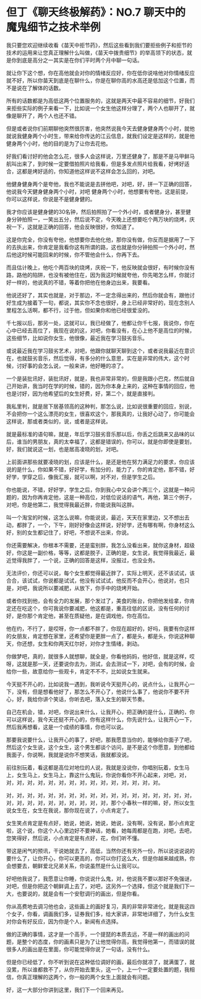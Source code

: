# 但丁《聊天终极解药》：NO.7 聊天中的魔鬼细节之技术举例

我只要您欢迎继续收看《苗天中拒节药》，然后这些看到我们要拒些例子和拒节的技术的运用来让您真正理解什么叫做，《苗天中拨贵细节》的举高领下的状态，就是你到底是高分之一其实是在你们平时两个月中聊一句话。

就让你下这个想，你在高他就会对你的情绪反应好，你在低你说啥他对你情绪反应就不好，所以你苗天到底是在聊什么，你是在聊你高的水高还是低加这个位置，而不是说在了解体的话数。

所有的话数都是为高低这两个位置服务的，这就是两天中最不容易的细节，好我们来拒些实际的例子来看一下，比如说一个女生他这样分理了，两个人也聊开了，就像是聊开了，两个人也还不错。

但是或者说你们前期聊他突然很厉害，他突然说我今天去健身健身两个小时，就他就说我健身两个小时生，带来给你传达的江云信息，就我们设定是这样的，就是他健身两个小时，他的目的是为了让你去花他。

好我们看讨好的他会怎么花，很多人会这样说，万里还健身了，那是不是马甲鲜马航叫出来了，到时候一定要借拍照片给我看，但是多发点照片给我看，好烤好适合，这都是烤好适的，你知道他这样说不这样会怎么回的，对吧。

他健身健身两个是夸他，我也不能说是去拼他吧，对吧，好，拼一下正确的回答，他说我今天健身健身两个小时，对吧 健身两个小时，他想要有夸他，这是前提，你可以这样说，你说是不是健身健的。

我才你应该是健身健的30名钟，然后拍照拍了一个外小时，或者健身分，甚至健身分钟拍照一，一笑出五分，然后说不定，今天晚上还想要吃个两万块的烧烤，庆祝一下，这就是正确的回答，他会反映很好，你知道了。

这是你完全，你没有夸他，他想要你去他化他，那你没有做，你反而是据用了一下的去执出来，你肯定是我看你这有所谓的路，这也就是你分钟拍照一个外小时，然后他这时候可能回来的时候，你不管他会什么，你再下去。

而且估计晚上，他吃个两百块的烧烤，庆祝一下，他反映就会很好，有时候你没有路，路他的陷阱，也没有被他住在，因为我这时候就夸他，你先喝怎么样，你就讨好一样的，他说真的不错，等着你把他在他身边出来，我要看。

他说还好了，其实也就是，对于那边，不一定念得出来的，然后你就会有，跟他讨好生成为接着下一句，都说，其实你不念也很好，身上已经非常好的，现在念别人里程怎么活啊，都不行，过于他，但如果你和他已经很爱没的。

千七报以后，那另一处，这就可以，我已经做了，他都让你千七报，我说你，你在心中已经去高位了，我现在说的这，对吧，你看没有，在心上他不是高位的时候，这些细节，比如说你女生，他很像，最近我在学习鼓劣音乐。

或说最近我在学习鼓劣艺术，对吧，他跟你就聊天聊到这个，或者说我最近在意识在，也就鼓劣音乐，然后觉得，有多分的什么意思，实在是非常的伟大，这个时候，讨好事的会怎么说，一般来讲，他好睡的凉了。

一个是装批讯好，装批讯好，就是，我也非常非常的，但是我跟小巴克，然后就自己开始讲，我当时在学的时候，错的，因为你本身上来的，这种在事情的回应，他也是讨好，因为他希望后的女生好费，好，第二个，就是直接判。

我私里判，就是居下居基领高的这种判，那怎么说，比如说很重要的回应，别说，不会把你一个这么漂亮的女生，很喜欢这个，那我真的，让我好心动了，你可能会这样说，那或者类似的，说，或者是这样说。

就是最标准的语句嘛，就是，年后学习鼓劣音乐那以后，你丢之后跳来又品味的以后，谁当的男朋友，真的太幸福了，这都是错误的，你可以，就是你即使是要划，好，我们就说这一划，也是居高凌晓的划，对吧。

上前面讲那些就要凌晓的划，应该是什么，是还是他在努力满足力的要求，你应该说的是什么，你如果不错，好好学，有加分的，能力了，你的肯定他，那不错，好好学，学穿之后，像我汇报，就可以啊，对不对，但是学生之后。

你也能说，不错，好好学，学生之后，你到我心中又会讲个两三个，这就是一种问题的，因为你再肯定他，这是一种高位，对低位说话的语气，再他，第三个例子，对吧，你是他第二，我觉得我最近胖，你能说我叫这胖。

叫一个淘宝的时候，这怎么说嘛，你能说说，最近，天天在家里边，又不想出去动，都胖了，一个，下午，刚好好像会这样说，好好学，还有哪有啊，你身材这么好，别的女生都记住了，好吧，不想说不出来，你说。

你还需要解决，你根本不需要，还是蛮别胖，我怎么没看出来，就你这身材，超级好，你这是一副价格，等等，这都是脱子，正确的是，女生说，我觉得我最近，最近觉得我胖了，一个说，正确的回答是这样，没报过，也没业务。

无法评价，你还可以说，每个女生都觉得最近胖了，实际上明天，还不该试试，该合合，该试试，你说都是试试，他没有试试试，他反而不会开心，他说对，也只是，对吧，我说所以要减肥，从放下，你手中的烧烤开始。

或者你找到他，会有全力的发展，那个发过了，美食的账台，你把他发给拿，你肯定还在吃这个，你可我说你要减肥，他这都是，重高往低的区说，没有任何的讨好，是你那个肯定他，甚至在质疑他，是在调戏他，你在高位。

他在约，不行了，是哎呀，你一点都不胖了，你现在超好的，好吗，我要有你这样的女朋友，肯定想在家里，还希望你是更胖一点了，都是头，都是头，你说这种聊天，你还想，女生和你两天红尔好，对你才生情绪，剥动。

你做梦吧，真的，就很多人就想聊，就全是，你看他妈妈，他好信，就是这样，哎呀，这就是那一天，还要说你去为，测试，会去测试一下，对吧，会有的时候，会给你一些，故意给你一些观卡，肯定不不不，比如说女生就来。

今天挺不开心的，比如说我一遇到，我听说今天挺开心的，说点什么，让我开心一下，没有，但是想看他好了，那怎么不开心了，他说什么事了，他说你不要不开心，好，我给你讲个笑话，你听去吧，落入女生的聊天节奏。

自己在机会，错，对吧，你说出来什么，让我开心，把正确的是什么，正确的，你可以这样说，我今天还挺不开心的，你有这样什么，你先说什么，让我开心一下，然后我再想看，这是一个成绩的事情，你也可以说。

那要我说要什么，让我开心的事了，好吧，那我愿意当你的，能够给你面子了吧，然后这个女生说，这个女生，这个男生都谈个访问，是不是这个你愿意，到他都给我面子，你说啊，我就是说你不想笑话，我就都没说。

前往别玩着，看这都是高位对地位的人说，我就是没说你，你唱别玩着，女生马上，女生马上，女生马上，靠这什么鬼玩，你说你看你不开心起来，对吧，对，对，对，对，对，对，对，对，对，对，对，对，对，对，对，对。

对，对，对，对，对，对，对，对，对，对，对，对，对，对，对，对，对，对，对，对，对，对，对，对，对，对，对，对，那个小春秋一样的嘛，好，所以女生说女生在，女生在我说，那你现在说了，小点肯定了。

女生笑点肯定是有点好，她说，她说，她说，她说，没有啊，没有说，那小点肯定啦，这个说，你这个人心里边好不要神话，她看，她每周都是在跑，对吧，去吧，您笑得好，然后说，小点肯定是有点好，花，你们听不懂。

带这是闲气的预讯，干说她就去了，高低，当然你还有另外一份，所以说说说说的要什么了，让你开心，你可以更高的，你可以你打这么大，但是你越来越成熟，你会想要去，朝鲜爱北兄弟关系，你说虽然是什么让我可以。

好吧他我说了，我愿意让你睡，你说说什么鬼，对，他说我不要以那好不免强谜，对吧，但是你把这个朝鲜调上去了，对吧，这另外一个选择，但这个就是我们下一大，也要说的，就是会有一个安慰调行的画出，但是你看。

你从高费地去调习他也会，这些画上的画好复习，真的非常非常进化，就是我这四个女子，你看，调画我们多，证券我们多，给大家讲，非常地详细了，为什么女生对你会有好反应，因为你是个人，新闻有点选择。

做的正确的事情，这才是一个高手，一个提琵的本质去远，不是一样的画出的问题，是整个的态度，你的画素只是为了让他觉得你高，我觉得他第一，而错误的就很多人的画出是在里面，你可能觉得你说了一句话，没有什么。

但是你已经低了，你不听到说在这种低位调好的画，最后你就凉了，就满蛋了，就没累，所以谁都救不了，从你开始去里头，这一个，上一个一定要处置的题，我相信，你真正理解的这两个，你一般的两个女生上面就会有问题。

好，这一大部分你讲到这里，我们下一个回来再见。